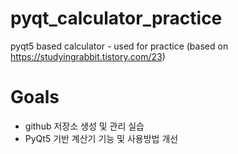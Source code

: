 # pyqt_calculator_practice
pyqt5 based calculator - used for practice (based on https://studyingrabbit.tistory.com/23)

# Goals
+ github 저장소 생성 및 관리 실습
+ PyQt5 기반 계산기 기능 및 사용방법 개선
